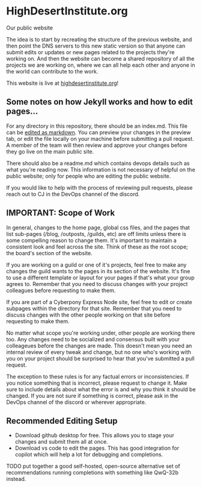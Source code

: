 # HighDesertInstitute.org
Our public website


The idea is to start by recreating the structure of the previous website, and then point the DNS servers to this new static version so that anyone can submit edits or updates or new pages related to the projects they're working on. And then the website can become a shared repository of all the projects we are working on, where we can all help each other and anyone in the world can contribute to the work.

This website is live at [highdesertinstitute.org](https://highdesertinstitute.org)!


## Some notes on how Jekyll works and how to edit pages...

For any directory in this repository, there should be an index.md. This file can be [edited as markdown](https://docs.github.com/en/get-started/writing-on-github/getting-started-with-writing-and-formatting-on-github/basic-writing-and-formatting-syntax). You can preview your changes in the preview tab, or edit the file locally on your machine before submitting a pull request. A member of the team will then review and approve your changes before they go live on the main public site.

There should also be a readme.md which contains devops details such as what you're reading now. This information is not necessary of helpful on the public website; only for people who are editing the public website.

If you would like to help with the process of reviewing pull requests, please reach out to CJ in the DevOps channel of the discord.

## IMPORTANT: Scope of Work

In general, changes to the home page, global css files, and the pages that list sub-pages (/blog, /outposts, /guilds, etc) are off limits unless there is some compelling reason to change them. It's important to maintain a consistent look and feel across the site. Think of these as the root scope; the board's section of the website. 

If you are working on a guild or one of it's projects, feel free to make any changes the guild wants to the pages in its section of the website. It's fine to use a different template or layout for your pages if that's what your group agrees to. Remember that you need to discuss changes with your project colleagues before requesting to make them.

If you are part of a Cyberpony Express Node site, feel free to edit or create subpages within the directory for that site. Remember that you need to discuss changes with the other people working on that site before requesting to make them.

No matter what scope you're working under, other people are working there too. Any changes need to be socialized and consensus built with your colleageues before the changes are made. This doesn't mean you need an internal review of every tweak and change, but no one who's working with you on your project should be surprised to hear that you've submitted a pull request.

The exception to these rules is for any factual errors or inconsistencies. If you notice something that is incorrect, please request to change it. Make sure to include details about what the error is and why you think it should be changed. If you are not sure if something is correct, please ask in the DevOps channel of the discord or wherever appropriate.


## Recommended Editing Setup

- Download github desktop for free. This allows you to stage your changes and submit them all at once.
- Download vs code to edit the pages. This has good integration for copilot which will help a lot for debugging and completions.

TODO put together a good self-hosted, open-source alternative set of recommendations running completions with something like QwQ-32b instead.
